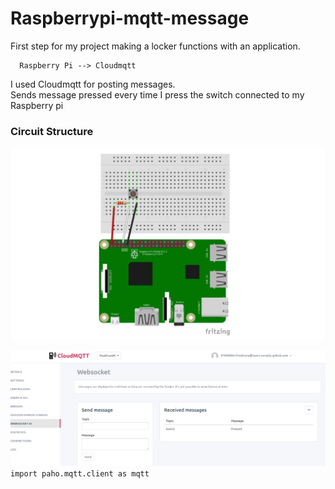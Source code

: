 # Raspberrypi-mqtt-message
First step for my project making a locker functions with an application.    

```
  Raspberry Pi --> Cloudmqtt
```
  

I used Cloudmqtt for posting messages.     
Sends message pressed every time I press the switch connected to my Raspberry pi
### Circuit Structure
![Alt text](GPIO_Switch/Circuit_GPIO_Swtich.png)

![Alt text](GPIO_Switch/CloudMQTT_switch_pressed.png)
`import paho.mqtt.client as mqtt`

